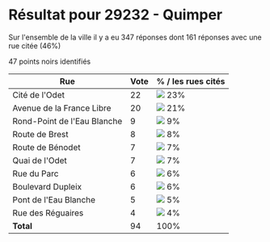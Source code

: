 # Résultat pour 29232 - Quimper

Sur l'ensemble de la ville il y a eu 347 réponses dont 161 réponses avec une rue citée (46%)

47 points noirs identifiés

| Rue | Vote | % / les rues cités|
|-----|------|-------------------|
| Cité de l'Odet | 22 | <img src="../../img/bar_23.gif" />&nbsp;23%|
| Avenue de la France Libre | 20 | <img src="../../img/bar_21.gif" />&nbsp;21%|
| Rond-Point de l'Eau Blanche | 9 | <img src="../../img/bar_9.gif" />&nbsp;9%|
| Route de Brest | 8 | <img src="../../img/bar_8.gif" />&nbsp;8%|
| Route de Bénodet | 7 | <img src="../../img/bar_7.gif" />&nbsp;7%|
| Quai de l'Odet | 7 | <img src="../../img/bar_7.gif" />&nbsp;7%|
| Rue du Parc | 6 | <img src="../../img/bar_6.gif" />&nbsp;6%|
| Boulevard Dupleix | 6 | <img src="../../img/bar_6.gif" />&nbsp;6%|
| Pont de l'Eau Blanche | 5 | <img src="../../img/bar_5.gif" />&nbsp;5%|
| Rue des Réguaires | 4 | <img src="../../img/bar_4.gif" />&nbsp;4%|
| **Total** | 94 | 100%|
